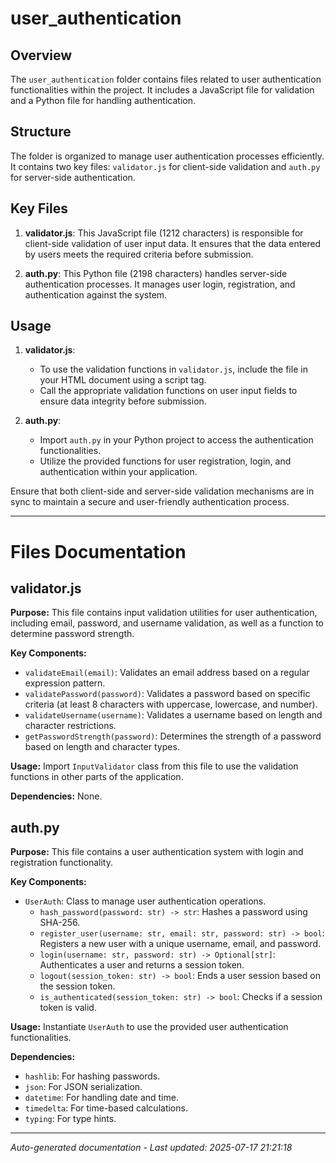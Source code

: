 # user_authentication

## Overview
The `user_authentication` folder contains files related to user authentication functionalities within the project. It includes a JavaScript file for validation and a Python file for handling authentication.

## Structure
The folder is organized to manage user authentication processes efficiently. It contains two key files: `validator.js` for client-side validation and `auth.py` for server-side authentication.

## Key Files
1. **validator.js**: This JavaScript file (1212 characters) is responsible for client-side validation of user input data. It ensures that the data entered by users meets the required criteria before submission.
   
2. **auth.py**: This Python file (2198 characters) handles server-side authentication processes. It manages user login, registration, and authentication against the system.

## Usage
1. **validator.js**:
   - To use the validation functions in `validator.js`, include the file in your HTML document using a script tag.
   - Call the appropriate validation functions on user input fields to ensure data integrity before submission.

2. **auth.py**:
   - Import `auth.py` in your Python project to access the authentication functionalities.
   - Utilize the provided functions for user registration, login, and authentication within your application.

Ensure that both client-side and server-side validation mechanisms are in sync to maintain a secure and user-friendly authentication process.

---

# Files Documentation

## validator.js

**Purpose:** This file contains input validation utilities for user authentication, including email, password, and username validation, as well as a function to determine password strength.

**Key Components:**
- `validateEmail(email)`: Validates an email address based on a regular expression pattern.
- `validatePassword(password)`: Validates a password based on specific criteria (at least 8 characters with uppercase, lowercase, and number).
- `validateUsername(username)`: Validates a username based on length and character restrictions.
- `getPasswordStrength(password)`: Determines the strength of a password based on length and character types.

**Usage:** Import `InputValidator` class from this file to use the validation functions in other parts of the application.

**Dependencies:** None.

## auth.py

**Purpose:** This file contains a user authentication system with login and registration functionality.

**Key Components:**
- `UserAuth`: Class to manage user authentication operations.
  - `hash_password(password: str) -> str`: Hashes a password using SHA-256.
  - `register_user(username: str, email: str, password: str) -> bool`: Registers a new user with a unique username, email, and password.
  - `login(username: str, password: str) -> Optional[str]`: Authenticates a user and returns a session token.
  - `logout(session_token: str) -> bool`: Ends a user session based on the session token.
  - `is_authenticated(session_token: str) -> bool`: Checks if a session token is valid.

**Usage:** Instantiate `UserAuth` to use the provided user authentication functionalities.

**Dependencies:**
- `hashlib`: For hashing passwords.
- `json`: For JSON serialization.
- `datetime`: For handling date and time.
- `timedelta`: For time-based calculations.
- `typing`: For type hints.

---
*Auto-generated documentation - Last updated: 2025-07-17 21:21:18*
